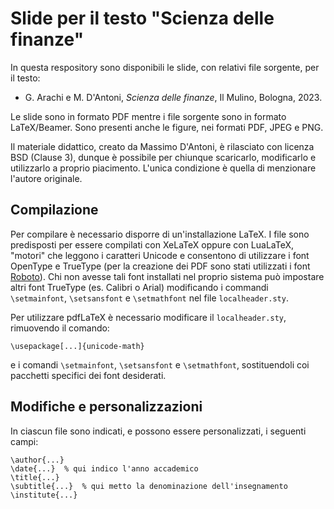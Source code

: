 # Slide per il testo "Scienza delle finanze"

In questa respository sono disponibili le slide, con relativi file sorgente, per il testo:

* G. Arachi e M. D'Antoni, *Scienza delle finanze*, Il Mulino, Bologna, 2023. 

Le slide sono in formato PDF mentre i file sorgente sono in formato LaTeX/Beamer. Sono presenti anche le figure, nei formati PDF, JPEG e PNG.

Il materiale didattico, creato da Massimo D'Antoni, è rilasciato con licenza BSD (Clause 3), dunque è possibile per chiunque scaricarlo, modificarlo e utilizzarlo a proprio piacimento. L'unica condizione è quella di menzionare l'autore originale.

## Compilazione

Per compilare è necessario disporre di un'installazione LaTeX. I file sono predisposti per essere compilati con XeLaTeX oppure con LuaLaTeX, "motori" che leggono i caratteri Unicode e consentono di utilizzare i font OpenType e TrueType (per la creazione dei PDF sono stati utilizzati i font [Roboto](https://fonts.google.com/specimen/Roboto)). Chi non avesse tali font installati nel proprio sistema può impostare altri font TrueType (es. Calibri o Arial) modificando i commandi `\setmainfont`, `\setsansfont` e `\setmathfont` nel file `localheader.sty`.

Per utilizzare pdfLaTeX è necessario modificare il `localheader.sty`, rimuovendo il comando: 

    \usepackage[...]{unicode-math}

e i comandi `\setmainfont`, `\setsansfont` e `\setmathfont`, sostituendoli coi pacchetti specifici dei font desiderati.


## Modifiche e personalizzazioni

In ciascun file sono indicati, e possono essere personalizzati, i seguenti campi:

    \author{...}
    \date{...}  % qui indico l'anno accademico
    \title{...} 
    \subtitle{...}  % qui metto la denominazione dell'insegnamento
    \institute{...}



